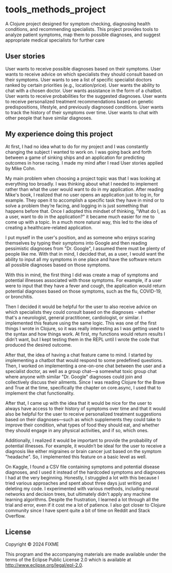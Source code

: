 # tools_methods_project

A Clojure project designed for symptom checking, diagnosing health conditions, and recommending specialists. This project provides tools to analyze patient symptoms, map them to possible diagnoses, and suggest appropriate medical specialists for further care

## User stories

User wants to receive possible diagnoses based on their symptoms.
User wants to receive advice on which specialists they should consult based on their symptoms.
User wants to see a list of specific specialist doctors ranked by certain priorities (e.g., location/price).
User wants the ability to chat with a chosen doctor.
User wants assistance in the form of a chatbot.
User wants to receive probabilities for the suggested diagnoses.
User wants to receive personalized treatment recommendations based on genetic predispositions, lifestyle, and previously diagnosed conditions.
User wants to track the history of their symptoms over time.
User wants to chat with other people that have similar diagnoses.

## My experience doing this project

At first, I had no idea what to do for my project and I was constantly changing the subject I wanted to work on. I was going back and forth between a game of sinking ships and an application for predicting outcomes in horse racing. I made my mind after I read User stories applied by Mike Cohn.

My main problem when choosing a project topic was that I was looking at everything too broadly. I was thinking about what I needed to implement rather than what the user would want to do in my application. After reading Mike's book, I realized that no user opens an application just to log in, for example. They open it to accomplish a specific task they have in mind or to solve a problem they’re facing, and logging in is just something that happens before that. Once I adopted this mindset of thinking, "What do I, as a user, want to do in the application?" it became much easier for me to come up with a topic. In a much more natural way, this led to the idea of creating a healthcare-related application.

I put myself in the user's position, and as someone who enjoys scaring themselves by typing their symptoms into Google and then reading pessimistic diagnoses from "Dr. Google", I assumed there must be plenty of people like me. With that in mind, I decided that, as a user, I would want the ability to input all my symptoms in one place and have the software return all possible diagnoses based on those symptoms.

With this in mind, the first thing I did was create a map of symptoms and potential illnesses associated with those symptoms. For example, if a user were to input that they have a fever and cough, the application would return potential diagnoses based on those symptoms, such as the flu, COVID-19, or bronchitis.

Then I decided it would be helpful for the user to also receive advice on which specialists they could consult based on the diagnoses - whether that's a neurologist, general practitioner, cardiologist, or similar. I implemented this feature using the same logic. This was one of the first things I wrote in Clojure, so it was really interesting as I was getting used to the syntax and how things work. At first, my functions would return results I didn’t want, but I kept testing them in the REPL until I wrote the code that produced the desired outcome.

After that, the idea of having a chat feature came to mind. I started by implementing a chatbot that would respond to some predefined questions. Then, I worked on implementing a one-on-one chat between the user and a specialist doctor, as well as a group chat—a somewhat toxic group chat where anyone with similar "Dr. Google" diagnoses could join and collectively discuss their ailments. Since I was reading Clojure for the Brave and True at the time, specifically the chapter on core.async, I used that to implement the chat functionality.

After that, I came up with the idea that it would be nice for the user to always have access to their history of symptoms over time and that it would also be helpful for the user to receive personalized treatment suggestions based on their diagnoses—such as which supplements they could take to improve their condition, what types of food they should eat, and whether they should engage in any physical activities, and if so, which ones.

Additionally, I realized it would be important to provide the probability of potential illnesses. For example, it wouldn’t be ideal for the user to receive a diagnosis like either migraines or brain cancer just based on the symptom "headache". So, I implemented this feature on a basic level as well.
    
On Kaggle, I found a CSV file containing symptoms and potential disease diagnoses, and I used it instead of the hardcoded symptoms and diagnoses I had at the very beginning. Honestly, I struggled a lot with this because I tried various approaches and spent about three days just writing and deleting my code. I experimented with various methods, including neural networks and decision trees, but ultimately didn't apply any machine learning algorithms. Despite the frustration, I learned a lot through all the trial and error, even if it cost me a lot of patience. I also got closer to Clojure community since I have spent quite a bit of time on Reddit and Stack Overflow.


## License

Copyright © 2024 FIXME

This program and the accompanying materials are made available under the
terms of the Eclipse Public License 2.0 which is available at
http://www.eclipse.org/legal/epl-2.0.